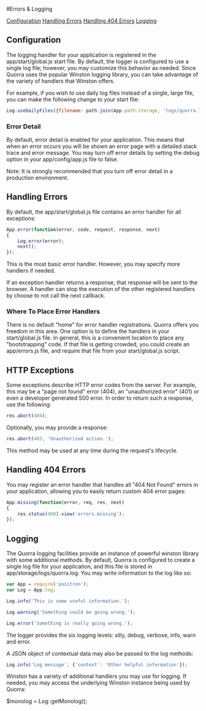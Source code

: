 #Errors & Logging

[Configuration](#configuration)
[Handling Errors](#handling-errors)
[Handling 404 Errors](#handling-404-errors)
[Logging](#logging)

## Configuration

The logging handler for your application is registered in the app/start/global.js start file. By default, the logger
is configured to use a single log file; however, you may customize this behavior as needed. Since Quorra uses the
popular Winston logging library, you can take advantage of the variety of handlers that Winston offers.

For example, if you wish to use daily log files instead of a single, large file, you can make the following change to
 your start file:

```javascript
Log.useDailyFiles({filename: path.join(App.path.storage, 'logs/quorra.log')});
```

### Error Detail

By default, error detail is enabled for your application. This means that when an error occurs you will be shown an
error page with a detailed stack trace and error message. You may turn off error details by setting the debug option
in your app/config/app.js file to false.

Note: It is strongly recommended that you turn off error detail in a production environment.

## Handling Errors

By default, the app/start/global.js file contains an error handler for all exceptions:

```javascript
App.error(function(error, code, request, response, next)
{
    Log.error(error);
    next();
});
```

This is the most basic error handler. However, you may specify more handlers if needed.

If an exception handler returns a response, that response will be sent to the browser. A handler can stop the
execution of the other registered handlers by choose to not call the next callback.

### Where To Place Error Handlers

There is no default "home" for error handler registrations. Quorra offers you freedom in this area. One option is to
define the handlers in your start/global.js file. In general, this is a convenient location to place any
"bootstrapping" code. If that file is getting crowded, you could create an app/errors.js file, and require that file
from your start/global.js script.

## HTTP Exceptions

Some exceptions describe HTTP error codes from the server. For example, this may be a "page not found" error (404),
an "unauthorized error" (401) or even a developer generated 500 error. In order to return such a response, use the
following:

```javascript
res.abort(404);
```

Optionally, you may provide a response:

```javascript
res.abort(403, 'Unauthorized action.');
```

This method may be used at any time during the request's lifecycle.


## Handling 404 Errors

You may register an error handler that handles all "404 Not Found" errors in your application, allowing you to easily
 return custom 404 error pages:

```javascript
App.missing(function(error, req, res, next)
{
    res.status(400).view('errors.missing');
});
```

## Logging

The Quorra logging facilities provide an instance of powerful winston library with some additional methods. By
default,  Quorra is configured to create a single log file for your application, and this file is stored in
app/storage/logs/quorra.log.
You may write information to the log like so:

```javascript
var App = require('positron');
var Log = App.log;

Log.info('This is some useful information.');

Log.warning('Something could be going wrong.');

Log.error('Something is really going wrong.');
```
The logger provides the six logging levels: silly, debug, verbose, info, warn and error.

A JSON object of contextual data may also be passed to the log methods:

```javascript
Log.info('Log message', {'context': 'Other helpful information'});
```

Winston has a variety of additional handlers you may use for logging. If needed, you may access the underlying
Winston instance being used by Quorra:

$monolog = Log::getMonolog();